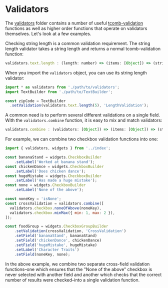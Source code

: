 # Validators

The [validators](../src/validators) folder contains a number of useful
[tcomb-validation](https://github.com/gcanti/tcomb-validation) functions as
well as higher order functions that operate on validators themselves. Let's
look at a few examples.

Checking string length is a common validation requirement. The string length
validator takes a string length and returns a normal tcomb-validation function:

```js
validators.text.length : (length: number) => (items: [Object]) => (string | null)
```

When you import the `validators` object, you can use its string length validator:

```js
import * as validators from './path/to/validators';
import TextBuilder from './path/to/TextBuilder';

const zipCode = TextBuilder
  .setValidation(validators.text.length(5), 'LengthValidation');
```

A common need is to perform several different validations on a single field.
With the `validators.combine` function, it is easy to mix and match validators:

```js
validators.combine : (validators: [Object]) => (items: [Object]) => (string | null)
```

For example, we can combine two checkbox validation functions into one:

```js
import { validators, widgets } from '../index';

const bananaStand = widgets.CheckboxBuilder
    .setLabel('Worked at banana stand');
const chickenDance = widgets.CheckboxBuilder
    .setLabel('Does chicken dance');
const hugeMistake = widgets.CheckboxBuilder
    .setLabel('Has made a huge mistake');
const none = widgets.CheckboxBuilder
    .setLabel('None of the above');

const noneKey = 'isNone';
const crossValidation = validators.combine([
  validators.checkbox.noneOfAbove(noneKey),
  validators.checkbox.minMax({ min: 1, max: 2 }),
]);

const foodGroup = widgets.CheckboxGroupBuilder
    .setValidation(crossValidation, 'CrossValidation')
    .setField('bananaStand', bananaStand)
    .setField('chickenDance', chickenDance)
    .setField('hugeMistake', hugeMistake)
    .setLabel('Character Traits')
    .setField(noneKey, none);
```

In the above example, we combine two separate cross-field validation functions–one
which ensures that the "None of the above" checkbox is never selected with
another field and another which checks that the correct number of results were
checked–into a single validation function.
